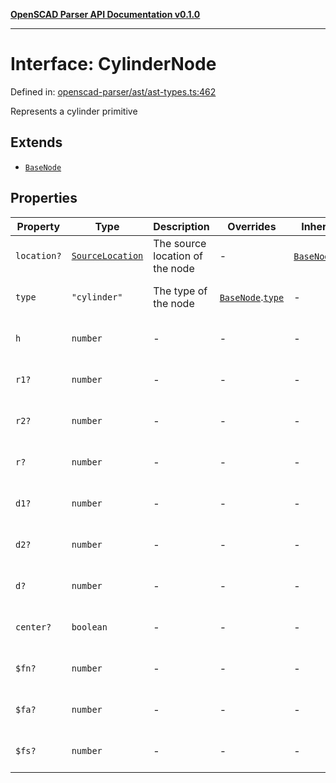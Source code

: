 [**OpenSCAD Parser API Documentation v0.1.0**](../README.md)

***

# Interface: CylinderNode

Defined in: [openscad-parser/ast/ast-types.ts:462](https://github.com/holistic-stack/openscad-tree-sitter/blob/57470856b239e8ae819e2b2fa40ff65d8c04912f/packages/openscad-parser/src/lib/openscad-parser/ast/ast-types.ts#L462)

Represents a cylinder primitive

## Extends

- [`BaseNode`](BaseNode.md)

## Properties

| Property | Type | Description | Overrides | Inherited from | Defined in |
| ------ | ------ | ------ | ------ | ------ | ------ |
| <a id="location"></a> `location?` | [`SourceLocation`](SourceLocation.md) | The source location of the node | - | [`BaseNode`](BaseNode.md).[`location`](BaseNode.md#location) | [openscad-parser/ast/ast-types.ts:58](https://github.com/holistic-stack/openscad-tree-sitter/blob/57470856b239e8ae819e2b2fa40ff65d8c04912f/packages/openscad-parser/src/lib/openscad-parser/ast/ast-types.ts#L58) |
| <a id="type"></a> `type` | `"cylinder"` | The type of the node | [`BaseNode`](BaseNode.md).[`type`](BaseNode.md#type) | - | [openscad-parser/ast/ast-types.ts:463](https://github.com/holistic-stack/openscad-tree-sitter/blob/57470856b239e8ae819e2b2fa40ff65d8c04912f/packages/openscad-parser/src/lib/openscad-parser/ast/ast-types.ts#L463) |
| <a id="h"></a> `h` | `number` | - | - | - | [openscad-parser/ast/ast-types.ts:464](https://github.com/holistic-stack/openscad-tree-sitter/blob/57470856b239e8ae819e2b2fa40ff65d8c04912f/packages/openscad-parser/src/lib/openscad-parser/ast/ast-types.ts#L464) |
| <a id="r1"></a> `r1?` | `number` | - | - | - | [openscad-parser/ast/ast-types.ts:465](https://github.com/holistic-stack/openscad-tree-sitter/blob/57470856b239e8ae819e2b2fa40ff65d8c04912f/packages/openscad-parser/src/lib/openscad-parser/ast/ast-types.ts#L465) |
| <a id="r2"></a> `r2?` | `number` | - | - | - | [openscad-parser/ast/ast-types.ts:466](https://github.com/holistic-stack/openscad-tree-sitter/blob/57470856b239e8ae819e2b2fa40ff65d8c04912f/packages/openscad-parser/src/lib/openscad-parser/ast/ast-types.ts#L466) |
| <a id="r"></a> `r?` | `number` | - | - | - | [openscad-parser/ast/ast-types.ts:467](https://github.com/holistic-stack/openscad-tree-sitter/blob/57470856b239e8ae819e2b2fa40ff65d8c04912f/packages/openscad-parser/src/lib/openscad-parser/ast/ast-types.ts#L467) |
| <a id="d1"></a> `d1?` | `number` | - | - | - | [openscad-parser/ast/ast-types.ts:468](https://github.com/holistic-stack/openscad-tree-sitter/blob/57470856b239e8ae819e2b2fa40ff65d8c04912f/packages/openscad-parser/src/lib/openscad-parser/ast/ast-types.ts#L468) |
| <a id="d2"></a> `d2?` | `number` | - | - | - | [openscad-parser/ast/ast-types.ts:469](https://github.com/holistic-stack/openscad-tree-sitter/blob/57470856b239e8ae819e2b2fa40ff65d8c04912f/packages/openscad-parser/src/lib/openscad-parser/ast/ast-types.ts#L469) |
| <a id="d"></a> `d?` | `number` | - | - | - | [openscad-parser/ast/ast-types.ts:470](https://github.com/holistic-stack/openscad-tree-sitter/blob/57470856b239e8ae819e2b2fa40ff65d8c04912f/packages/openscad-parser/src/lib/openscad-parser/ast/ast-types.ts#L470) |
| <a id="center"></a> `center?` | `boolean` | - | - | - | [openscad-parser/ast/ast-types.ts:471](https://github.com/holistic-stack/openscad-tree-sitter/blob/57470856b239e8ae819e2b2fa40ff65d8c04912f/packages/openscad-parser/src/lib/openscad-parser/ast/ast-types.ts#L471) |
| <a id="fn"></a> `$fn?` | `number` | - | - | - | [openscad-parser/ast/ast-types.ts:472](https://github.com/holistic-stack/openscad-tree-sitter/blob/57470856b239e8ae819e2b2fa40ff65d8c04912f/packages/openscad-parser/src/lib/openscad-parser/ast/ast-types.ts#L472) |
| <a id="fa"></a> `$fa?` | `number` | - | - | - | [openscad-parser/ast/ast-types.ts:473](https://github.com/holistic-stack/openscad-tree-sitter/blob/57470856b239e8ae819e2b2fa40ff65d8c04912f/packages/openscad-parser/src/lib/openscad-parser/ast/ast-types.ts#L473) |
| <a id="fs"></a> `$fs?` | `number` | - | - | - | [openscad-parser/ast/ast-types.ts:474](https://github.com/holistic-stack/openscad-tree-sitter/blob/57470856b239e8ae819e2b2fa40ff65d8c04912f/packages/openscad-parser/src/lib/openscad-parser/ast/ast-types.ts#L474) |
